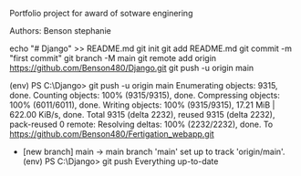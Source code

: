 Portfolio project for award of sotware enginering 

Authors:
Benson
stephanie


echo "# Django" >> README.md
git init
git add README.md
git commit -m "first commit"
git branch -M main
git remote add origin https://github.com/Benson480/Django.git
git push -u origin main


(env) PS C:\Django> git push -u origin main
Enumerating objects: 9315, done.
Counting objects: 100% (9315/9315), done.
Compressing objects: 100% (6011/6011), done.
Writing objects: 100% (9315/9315), 17.21 MiB | 622.00 KiB/s, done.
Total 9315 (delta 2232), reused 9315 (delta 2232), pack-reused 0
remote: Resolving deltas: 100% (2232/2232), done.
To https://github.com/Benson480/Fertigation_webapp.git
 * [new branch]      main -> main
branch 'main' set up to track 'origin/main'.
(env) PS C:\Django> git push
Everything up-to-date